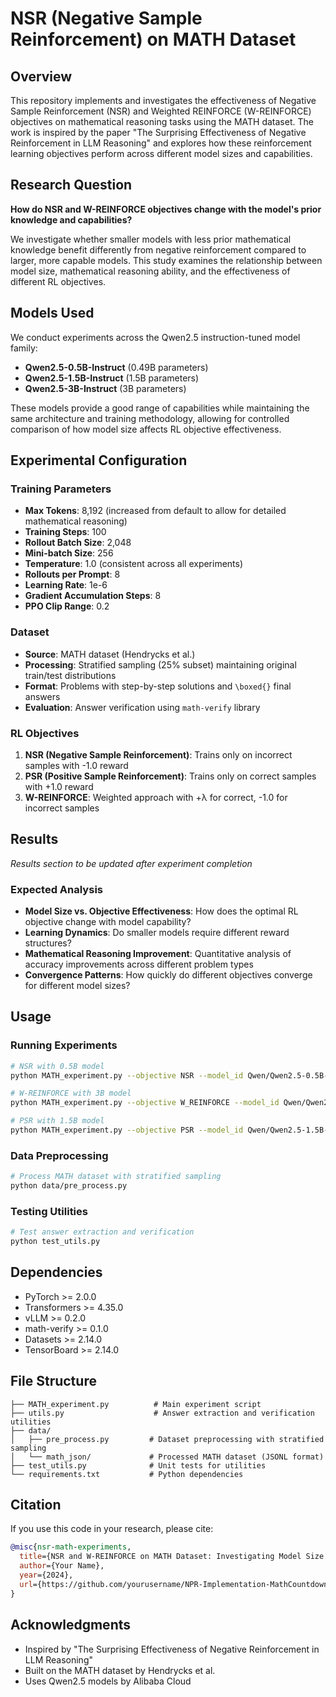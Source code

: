 # NSR (Negative Sample Reinforcement) on MATH Dataset

## Overview

This repository implements and investigates the effectiveness of Negative Sample Reinforcement (NSR) and Weighted REINFORCE (W-REINFORCE) objectives on mathematical reasoning tasks using the MATH dataset. The work is inspired by the paper "The Surprising Effectiveness of Negative Reinforcement in LLM Reasoning" and explores how these reinforcement learning objectives perform across different model sizes and capabilities.

## Research Question

**How do NSR and W-REINFORCE objectives change with the model's prior knowledge and capabilities?**

We investigate whether smaller models with less prior mathematical knowledge benefit differently from negative reinforcement compared to larger, more capable models. This study examines the relationship between model size, mathematical reasoning ability, and the effectiveness of different RL objectives.

## Models Used

We conduct experiments across the Qwen2.5 instruction-tuned model family:

- **Qwen2.5-0.5B-Instruct** (0.49B parameters)
- **Qwen2.5-1.5B-Instruct** (1.5B parameters) 
- **Qwen2.5-3B-Instruct** (3B parameters)

These models provide a good range of capabilities while maintaining the same architecture and training methodology, allowing for controlled comparison of how model size affects RL objective effectiveness.

## Experimental Configuration

### Training Parameters
- **Max Tokens**: 8,192 (increased from default to allow for detailed mathematical reasoning)
- **Training Steps**: 100
- **Rollout Batch Size**: 2,048
- **Mini-batch Size**: 256
- **Temperature**: 1.0 (consistent across all experiments)
- **Rollouts per Prompt**: 8
- **Learning Rate**: 1e-6
- **Gradient Accumulation Steps**: 8
- **PPO Clip Range**: 0.2

### Dataset
- **Source**: MATH dataset (Hendrycks et al.)
- **Processing**: Stratified sampling (25% subset) maintaining original train/test distributions
- **Format**: Problems with step-by-step solutions and `\boxed{}` final answers
- **Evaluation**: Answer verification using `math-verify` library

### RL Objectives
1. **NSR (Negative Sample Reinforcement)**: Trains only on incorrect samples with -1.0 reward
2. **PSR (Positive Sample Reinforcement)**: Trains only on correct samples with +1.0 reward  
3. **W-REINFORCE**: Weighted approach with +λ for correct, -1.0 for incorrect samples

## Results

*Results section to be updated after experiment completion*

### Expected Analysis
- **Model Size vs. Objective Effectiveness**: How does the optimal RL objective change with model capability?
- **Learning Dynamics**: Do smaller models require different reward structures?
- **Mathematical Reasoning Improvement**: Quantitative analysis of accuracy improvements across different problem types
- **Convergence Patterns**: How quickly do different objectives converge for different model sizes?

## Usage

### Running Experiments

```bash
# NSR with 0.5B model
python MATH_experiment.py --objective NSR --model_id Qwen/Qwen2.5-0.5B-Instruct

# W-REINFORCE with 3B model  
python MATH_experiment.py --objective W_REINFORCE --model_id Qwen/Qwen2.5-3B-Instruct --lambda_psr 0.1

# PSR with 1.5B model
python MATH_experiment.py --objective PSR --model_id Qwen/Qwen2.5-1.5B-Instruct
```

### Data Preprocessing

```bash
# Process MATH dataset with stratified sampling
python data/pre_process.py
```

### Testing Utilities

```bash
# Test answer extraction and verification
python test_utils.py
```

## Dependencies

- PyTorch >= 2.0.0
- Transformers >= 4.35.0
- vLLM >= 0.2.0
- math-verify >= 0.1.0
- Datasets >= 2.14.0
- TensorBoard >= 2.14.0

## File Structure

```
├── MATH_experiment.py          # Main experiment script
├── utils.py                    # Answer extraction and verification utilities
├── data/
│   ├── pre_process.py         # Dataset preprocessing with stratified sampling
│   └── math_json/             # Processed MATH dataset (JSONL format)
├── test_utils.py              # Unit tests for utilities
└── requirements.txt           # Python dependencies
```

## Citation

If you use this code in your research, please cite:

```bibtex
@misc{nsr-math-experiments,
  title={NSR and W-REINFORCE on MATH Dataset: Investigating Model Size Effects},
  author={Your Name},
  year={2024},
  url={https://github.com/yourusername/NPR-Implementation-MathCountdown-1}
}
```

## Acknowledgments

- Inspired by "The Surprising Effectiveness of Negative Reinforcement in LLM Reasoning"
- Built on the MATH dataset by Hendrycks et al.
- Uses Qwen2.5 models by Alibaba Cloud

